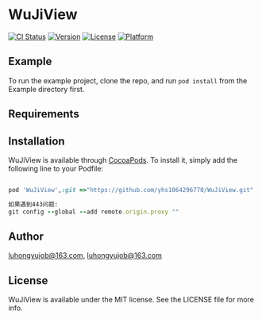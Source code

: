 # WuJiView

[![CI Status](https://img.shields.io/travis/luhongyujob@163.com/WuJiView.svg?style=flat)](https://travis-ci.org/luhongyujob@163.com/WuJiView)
[![Version](https://img.shields.io/cocoapods/v/WuJiView.svg?style=flat)](https://cocoapods.org/pods/WuJiView)
[![License](https://img.shields.io/cocoapods/l/WuJiView.svg?style=flat)](https://cocoapods.org/pods/WuJiView)
[![Platform](https://img.shields.io/cocoapods/p/WuJiView.svg?style=flat)](https://cocoapods.org/pods/WuJiView)

## Example

To run the example project, clone the repo, and run `pod install` from the Example directory first.

## Requirements

## Installation

WuJiView is available through [CocoaPods](https://cocoapods.org). To install
it, simply add the following line to your Podfile:

```ruby

pod 'WuJiView',:git =>"https://github.com/yhs1064296770/WuJiView.git"

如果遇到443问题:
git config --global --add remote.origin.proxy ""

```

## Author

luhongyujob@163.com, luhongyujob@163.com

## License

WuJiView is available under the MIT license. See the LICENSE file for more info.

